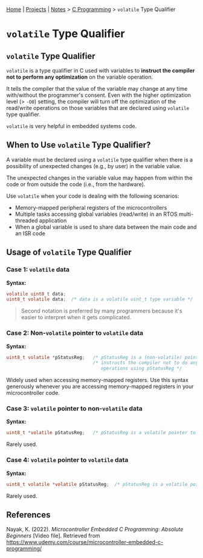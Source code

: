 [Home](../../) | [Projects](../../projects) | [Notes](../) > <a href="./">C Programming</a> > `volatile` Type Qualifier

# `volatile` Type Qualifier



## `volatile` Type Qualifier

`volatile` is a type qualifier in C used with variables to **instruct the compiler not to perform any optimization** on the variable operation.

It tells the compiler that the value of the variable may change at any time with/without the programmer's consent. Even with the higher optimization level (> `-O0`) setting, the compiler will turn off the optimization of the read/write operations on those variables that are declared using `volatile` type qualifier.

`volatile` is very helpful in embedded systems code.



## When to Use `volatile` Type Qualifier?

A variable must be declared using a `volatile` type qualifier when there is a possibility of unexpected changes (e.g., by user) in the variable value.

The unexpected changes in the variable value may happen from within the code or from outside the code (i.e., from the hardware).

Use `volatile` when your code is dealing with the following scenarios:

* Memory-mapped peripheral registers of the microcontrollers
* Multiple tasks accessing global variables (read/write) in an RTOS multi-threaded application
* When a global variable is used to share data between the main code and an ISR code



## Usage of `volatile` Type Qualifier

### Case 1: `volatile` data

**Syntax:**

```c
volatile uint8_t data;	
uint8_t volatile data;	/* data is a volatile uint_t type variable */
```

> Second notation is preferred by many programmers because it's easier to interpret when it gets complicated.

### Case 2: Non-`volatile` pointer to `volatile` data

**Syntax:**

```c
uint8_t volatile *pStatusReg;	/* pStatusReg is a (non-volatile) pointer to a volatile uint8_t type data */
								/* instructs the compiler not to do any optimization on data read/write 
								   operations using pStatusReg */
```

Widely used when accessing memory-mapped registers. Use this syntax generously whenever you are accessing memory-mapped registers in your microcontroller code.

### Case 3: `volatile` pointer to non-`volatile` data

**Syntax:**

```c
uint8_t *volatile pStatusReg;	/* pStatusReg is a volatile pointer to a (non-volatile) uint8_t type data */
```

Rarely used.

### Case 4: `volatile` pointer to `volatile` data

**Syntax:**

```c
uint8_t volatile *volatile pStatusReg;	/* pStatusReg is a volatile pointer to a volatile uint8_t type data */
```

Rarely used.





## References

Nayak, K. (2022). *Microcontroller Embedded C Programming: Absolute Beginners* [Video file]. Retrieved from  https://www.udemy.com/course/microcontroller-embedded-c-programming/
